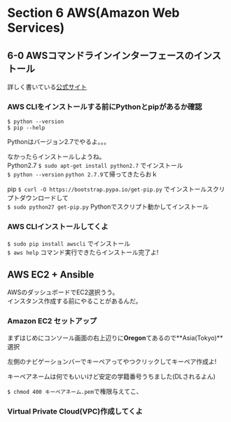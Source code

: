 # Section 6 AWS(Amazon Web Services)  
  
## 6-0 AWSコマンドラインインターフェースのインストール  
  
  詳しく書いている[公式サイト](http://docs.aws.amazon.com/ja_jp/cli/latest/userguide/installing.html#install-with-pip)  
  
### AWS CLIをインストールする前にPythonとpipがあるか確認  
  
  ` $ python --version `  
  ` $ pip --help `  
  
  Pythonはバージョン2.7でやるよ。。。  
  
  なかったらインストールしようね。  
  Python2.7 ` $ sudo apt-get install python2.7 ` でインストール  
  ` $ python --version ` ` python 2.7.9 `て帰ってきたらおｋ  

  pip ` $ curl -O https://bootstrap.pypa.io/get-pip.py ` でインストールスクリプトダウンロードして  
  ` $ sudo python27 get-pip.py ` Pythonでスクリプト動かしてインストール  
  
### AWS CLIインストールしてくよ  
  
  ` $ sudo pip install awscli ` でインストール  
  ` $ aws help ` コマンド実行できたらインストール完了よ!  
  
## AWS EC2 + Ansible  
  
  AWSのダッシュボードでEC2選択うう。  
  インスタンス作成する前にやることがあるんだ。  
  
### Amazon EC2 セットアップ  
  
  まずはじめにコンソール画面の右上辺りに**Oregon**てあるので**Asia(Tokyo)**選択  
  
  左側のナビゲーションバーでキーペアってやつクリックしてキーペア作成よ!  
  
  キーペアネームは何でもいいけど安定の学籍番号うちました(DLされるよん)  
  
  ` $ chmod 400 キーペアネーム.pem `で権限与えてこ、  
  
### Virtual Private Cloud(VPC)作成してくよ  
  
  
